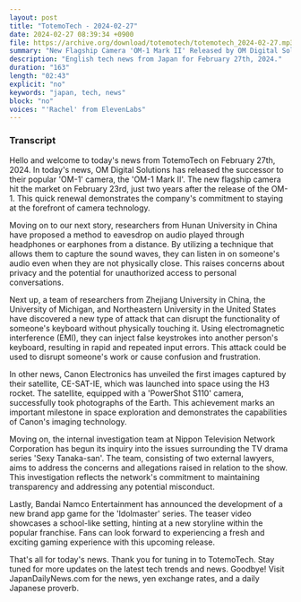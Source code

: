 ```yaml
---
layout: post
title: "TotemoTech - 2024-02-27"
date: 2024-02-27 08:39:34 +0900
file: https://archive.org/download/totemotech/totemotech_2024-02-27.mp3
summary: "New Flagship Camera 'OM-1 Mark II' Released by OM Digital Solutions, and Researchers Propose Eavesdropping Attack on Headphones, & more…"
description: "English tech news from Japan for February 27th, 2024."
duration: "163"
length: "02:43"
explicit: "no"
keywords: "japan, tech, news"
block: "no"
voices: "'Rachel' from ElevenLabs"
---
```


### Transcript

Hello and welcome to today's news from TotemoTech on February 27th, 2024. In today's news, OM Digital Solutions has released the successor to their popular 'OM-1' camera, the 'OM-1 Mark II'. The new flagship camera hit the market on February 23rd, just two years after the release of the OM-1. This quick renewal demonstrates the company's commitment to staying at the forefront of camera technology.

Moving on to our next story, researchers from Hunan University in China have proposed a method to eavesdrop on audio played through headphones or earphones from a distance. By utilizing a technique that allows them to capture the sound waves, they can listen in on someone's audio even when they are not physically close. This raises concerns about privacy and the potential for unauthorized access to personal conversations.

Next up, a team of researchers from Zhejiang University in China, the University of Michigan, and Northeastern University in the United States have discovered a new type of attack that can disrupt the functionality of someone's keyboard without physically touching it. Using electromagnetic interference (EMI), they can inject false keystrokes into another person's keyboard, resulting in rapid and repeated input errors. This attack could be used to disrupt someone's work or cause confusion and frustration.

In other news, Canon Electronics has unveiled the first images captured by their satellite, CE-SAT-IE, which was launched into space using the H3 rocket. The satellite, equipped with a 'PowerShot S110' camera, successfully took photographs of the Earth. This achievement marks an important milestone in space exploration and demonstrates the capabilities of Canon's imaging technology.

Moving on, the internal investigation team at Nippon Television Network Corporation has begun its inquiry into the issues surrounding the TV drama series 'Sexy Tanaka-san'. The team, consisting of two external lawyers, aims to address the concerns and allegations raised in relation to the show. This investigation reflects the network's commitment to maintaining transparency and addressing any potential misconduct.

Lastly, Bandai Namco Entertainment has announced the development of a new brand app game for the 'Idolmaster' series. The teaser video showcases a school-like setting, hinting at a new storyline within the popular franchise. Fans can look forward to experiencing a fresh and exciting gaming experience with this upcoming release.

That's all for today's news. Thank you for tuning in to TotemoTech. Stay tuned for more updates on the latest tech trends and news. Goodbye!   Visit JapanDailyNews.com for the news, yen exchange rates, and a daily Japanese proverb.
